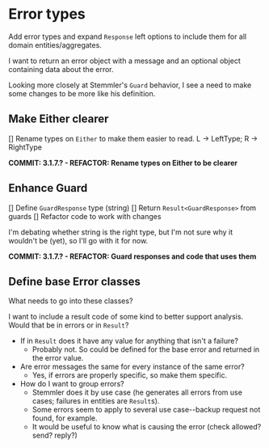 # Error types
Add error types and expand `Response` left options to include them for all domain entities/aggregates.

I want to return an error object with a message and an optional object containing data about the error.

Looking more closely at Stemmler's `Guard` behavior, I see a need to make some changes to be more like his definition.

## Make Either clearer
[] Rename types on `Either` to make them easier to read. L -> LeftType; R -> RightType

**COMMIT: 3.1.7.? - REFACTOR: Rename types on Either to be clearer**

## Enhance Guard
[] Define `GuardResponse` type (string)
[] Return `Result<GuardResponse>` from guards
[] Refactor code to work with changes

I'm debating whether string is the right type, but I'm not sure why it wouldn't be (yet), so I'll go with it for now.

**COMMIT: 3.1.7.? - REFACTOR: Guard responses and code that uses them**

## Define base Error classes
What needs to go into these classes?

I want to include a result code of some kind to better support analysis. Would that be in errors or in `Result`?
* If in `Result` does it have any value for anything that isn't a failure?
  * Probably not. So could be defined for the base error and returned in the error value.
* Are error messages the same for every instance of the same error?
  * Yes, if errors are properly specific, so make them specific.
* How do I want to group errors?
  * Stemmler does it by use case (he generates all errors from use cases; failures in entities are `Result`s).
  * Some errors seem to apply to several use case--backup request not found, for example.
  * It would be useful to know what is causing the error (check allowed? send? reply?)